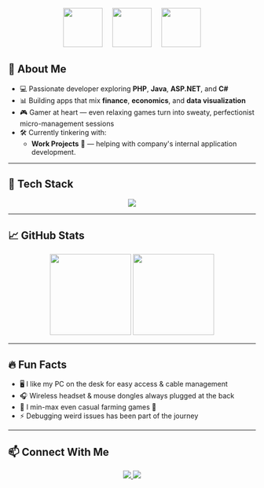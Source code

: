 <p align="center">
    <img src="https://media.tenor.com/hlprB1O1EgkAAAAi/parrot-dance.gif" height="80" />
    &nbsp;&nbsp;&nbsp;
    <img src="https://media.tenor.com/uHlkZ5Z-lq0AAAAi/minecraft-blue.gif" height="80" />
    &nbsp;&nbsp;&nbsp;
    <img src="https://media.tenor.com/C8Bv7AenOS0AAAAi/monhes.gif" height="80" />
</p>

## 🚀 About Me
- 💻 Passionate developer exploring **PHP**, **Java**, **ASP.NET**, and **C#**  
- 📊 Building apps that mix **finance**, **economics**, and **data visualization**  
- 🎮 Gamer at heart — even relaxing games turn into sweaty, perfectionist micro-management sessions
- 🛠️ Currently tinkering with:
  - **Work Projects** 💼 — helping with company's internal application development. 
---

## 🧰 Tech Stack
<p align="center">
  <img src="https://skillicons.dev/icons?i=java,kotlin,c,cpp,cs,py,dotnet,js,ts,react,nextjs,html,css,tailwind,bootstrap,php,laravel,mysql,postgres,git,linux" />
</p>

---

## 📈 GitHub Stats
<p align="center">
  <img src="https://github-readme-stats.vercel.app/api?username=JoshuaManasye&show_icons=true&theme=github_dark_dimmed" height="165"/>
  <img src="https://github-readme-stats.vercel.app/api/top-langs/?username=JoshuaManasye&layout=compact&theme=github_dark_dimmed" height="165"/>
</p>

---

## 🔥 Fun Facts
- 🖥️ I like my PC on the desk for easy access & cable management  
- 🎧 Wireless headset & mouse dongles always plugged at the back  
- 🧩 I min-max even casual farming games 🌱  
- ⚡ Debugging weird issues has been part of the journey  

---

## 📫 Connect With Me
<p align="center">
  <a href="https://www.linkedin.com/in/joshua-manasye/" target="_blank">
    <img src="https://skillicons.dev/icons?i=linkedin" />
  </a>
  <a href="https://www.instagram.com/joshuamanasye/">
    <img src="https://skillicons.dev/icons?i=instagram" />
  </a>
</p>
